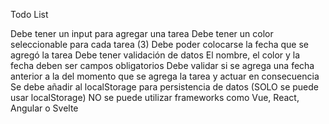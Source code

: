 Todo List

Debe tener un input para agregar una tarea
Debe tener un color seleccionable para cada tarea (3)
Debe poder colocarse la fecha que se agregó la tarea
Debe tener validación de datos
El nombre, el color y la fecha deben ser campos obligatorios
Debe validar si se agrega una fecha anterior a la del momento que se agrega la tarea y actuar en consecuencia
Se debe añadir al localStorage para persistencia de datos (SOLO se puede usar localStorage)
NO se puede utilizar frameworks como Vue, React, Angular o Svelte

